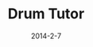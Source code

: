 ---
layout: default
title: Drum Tutor
video: 
img: /img/drumtutor1.jpg
img2: /img/drumtutor2.jpg
date: 2014-2-7
modalId: 3
projectDate: May 2012
client: University
service: App Development
brief: To create an interactive design that teaches the user how to do something.
execution: I decided to create an iPad application that teaches the user how to play the drums at a fundamental level.<br>The app accomplished this through a variety of screens that started off by letting the user experiment with the different sounds each drum makes, then learning how to read music, then finally showing them more complicated beats.<br>What resulted was a fully functioning iPad app that met the brief and got high marks.
---